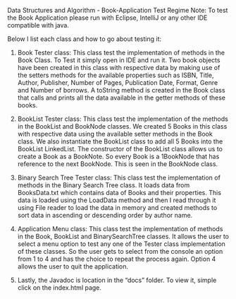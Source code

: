 Data Structures and Algorithm - Book-Application Test Regime
Note: To test the Book Application please run with Eclipse, IntelliJ or any other IDE
compatible with java.

Below I list each class and how to go about testing it:
1. Book Tester class: This class test the implementation of methods in the Book Class.
To Test it simply open in IDE and run it. Two book objects have been created in this
class with respective data by making use of the setters methods for the available
properties such as ISBN, Title, Author, Publisher, Number of Pages, Publication Date,
Format, Genre and Number of borrows. A toString method is created in the Book
class that calls and prints all the data available in the getter methods of these books.

2. BookList Tester class: This class test the implementation of the methods in the
BookList and BookNode classes. We created 5 Books in this class with respective
data using the available setter methods in the Book class. We also instantiate the
BookList class to add all 5 Books into the BookList LinkedList. The constructor of
the BookList class allows us to create a Book as a BookNote. So every Book is a
1BookNode that has reference to the next BookNode. This is seen in the BookNode
class.

3. Binary Search Tree Tester class: This class test the implementation of methods in
the Binary Search Tree class. It loads data from BooksData.txt which contains data of
Books and their properties. This data is loaded using the LoadData method and then I
read through it using File reader to load the data in memory and created methods to
sort data in ascending or descending order by author name.

4. Application Menu class: This class test the implementation of methods in the Book,
BookList and BinarySearchTree classes. It allows the user to select a menu option to
test any one of the Tester class implementation of these classes. So the user gets to
select from the console an option from 1 to 4 and has the choice to repeat the process
again. Option 4 allows the user to quit the application.

5. Lastly, the Javadoc is location in the “docs” folder. To view it, simple click on the
index.html page.
